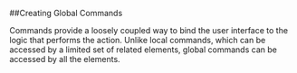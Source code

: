 ##Creating Global Commands

Commands provide a loosely coupled way to bind the user interface to the logic that performs the action. Unlike local commands, which can be accessed by a limited set of related elements, global commands can be accessed by all the elements.
